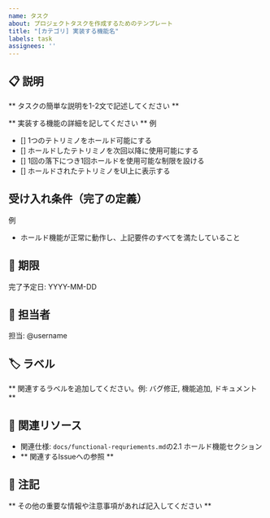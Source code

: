 ```yaml
---
name: タスク
about: プロジェクトタスクを作成するためのテンプレート
title: "[カテゴリ] 実装する機能名"
labels: task
assignees: ''
---
```

## 📋 説明
** タスクの簡単な説明を1-2文で記述してください **

** 実装する機能の詳細を記してください **
例
- [] 1つのテトリミノをホールド可能にする
- [] ホールドしたテトリミノを次回以降に使用可能にする
- [] 1回の落下につき1回ホールドを使用可能な制限を設ける
- [] ホールドされたテトリミノをUI上に表示する

## 受け入れ条件（完了の定義）
例
- ホールド機能が正常に動作し、上記要件のすべてを満たしていること

## 📅 期限
完了予定日: YYYY-MM-DD

## 👥 担当者
担当: @username

## 🏷 ラベル
** 関連するラベルを追加してください。例: バグ修正, 機能追加, ドキュメント **

## 🔗 関連リソース
- 関連仕様: `docs/functional-requriements.md`の2.1 ホールド機能セクション
- ** 関連するIssueへの参照 **

## 📝 注記
** その他の重要な情報や注意事項があれば記入してください **
